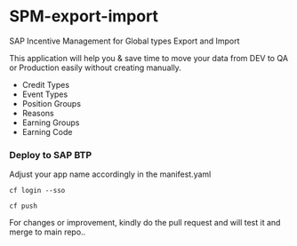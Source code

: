 # SPM-export-import
SAP Incentive Management for Global types Export and Import

This application will help you & save time to move your data from DEV to QA or Production easily without creating manually. 

* Credit Types
* Event Types
* Position Groups
* Reasons
* Earning Groups
* Earning Code


### Deploy to SAP BTP 

Adjust your app name accordingly in the manifest.yaml


```
cf login --sso

cf push
```


For changes or improvement, kindly do the pull request and will test it and merge to main repo..
